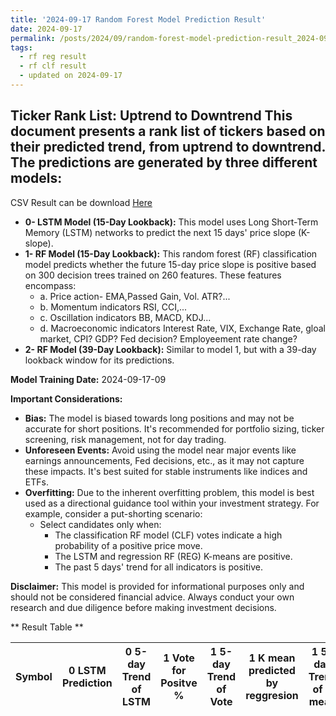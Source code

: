 ```yaml
---
title: '2024-09-17 Random Forest Model Prediction Result'
date: 2024-09-17
permalink: /posts/2024/09/random-forest-model-prediction-result_2024-09-17_09/
tags:
  - rf reg result
  - rf clf result
  - updated on 2024-09-17
---
```

## Ticker Rank List: Uptrend to Downtrend This document presents a rank list of tickers based on their predicted trend, from uptrend to downtrend. The predictions are generated by three different models:
 CSV Result can be download [ Here ](https://cliffordhu.github.io/images/2024-09-17-random-forest-model-prediction-result_2024-09-17_09.csv) 

* **0- LSTM Model (15-Day Lookback):** This model uses Long Short-Term Memory (LSTM) networks to predict the next 15 days' price slope (K-slope). 
* **1- RF Model (15-Day Lookback):** This random forest (RF) classification model predicts whether the future 15-day price slope is positive based on 300 decision trees trained on 260 features. These features encompass: 
     * a. Price action- EMA,Passed Gain, Vol. ATR?...  
     * b. Momentum indicators  RSI, CCI,...  
     * c. Oscillation indicators  BB, MACD, KDJ... 
     * d. Macroeconomic indicators Interest Rate, VIX, Exchange Rate, gloal market, CPI? GDP? Fed decision? Employeement rate change? 
 * **2- RF Model (39-Day Lookback):** Similar to model 1, but with a 39-day lookback window for its predictions. 

 **Model Training Date:** 2024-09-17-09 
 
 **Important Considerations:** 
 
 * **Bias:** The model is biased towards long positions and may not be accurate for short positions. It's recommended for portfolio sizing, ticker screening, risk management, not for day trading.
 * **Unforeseen Events:** Avoid using the model near major events like earnings announcements, Fed decisions, etc., as it may not capture these impacts. It's best suited for stable instruments like indices and ETFs.
 * **Overfitting:** Due to the inherent overfitting problem, this model is best used as a directional guidance tool within your investment strategy. For example, consider a put-shorting scenario:
     * Select candidates only when: 
         * The classification RF model (CLF) votes indicate a high probability of a positive price move.
         * The LSTM and regression RF (REG) K-means are positive. 
         * The past 5 days' trend for all indicators is positive. 
 
 **Disclaimer:** This model is provided for informational purposes only and should not be considered financial advice. Always conduct your own research and due diligence before making investment decisions.



** Result Table **

</details>

| Symbol   | 0 LSTM Prediction   | 0 5-day Trend of LSTM   | 1 Vote for Positve %   | 1 5-day Trend of Vote   | 1 K mean predicted by reggresion   | 1 5-day Trend of K mean   | 2 Vote for Positve %   | 2 5-day Trend of Vote   | 2 K mean predicted by reggresion   | 2 5-day Trend of K mean   | 3 LDA Gain Loss dB   | Total   | Sector   | Rank   | Rank Percent   |
|----------|---------------------|-------------------------|------------------------|-------------------------|------------------------------------|---------------------------|------------------------|-------------------------|------------------------------------|---------------------------|----------------------|---------|----------|--------|----------------|
 </details>

